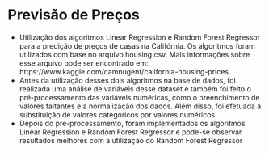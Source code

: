 <h1>Previsão de Preços</h1>
<ul>
<li>Utilização dos algoritmos Linear Regression e Random Forest Regressor para a predição de preços de casas na Califórnia. Os algoritmos foram utilizados com base no arquivo housing.csv. Mais informações sobre esse arquivo pode ser encontrado em: https://www.kaggle.com/camnugent/california-housing-prices</li>
<li>Antes da utilização desses dois algoritmos na base de dados, foi realizada uma análise de variáveis desse dataset e também foi feito o pré-processamento das variáveis numéricas, como o preenchimento de valores faltantes e a normalização dos dados. Além disso, foi efetuada a substituição de valores categóricos por valores numéricos</li>
<li>Depois do pré-processamento, foram implementados os algoritmos Linear Regression e Random Forest Regressor e pode-se observar resultados melhores com a utilização do Random Forest Regressor</li>
</ul>
